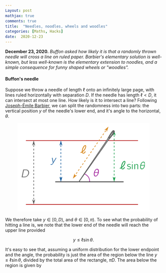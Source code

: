 ```yaml
---
Layout: post
mathjax: true
comments: true
title:  "Needles, noodles, wheels and woodles"
categories: [Maths, Hacks]
date:  2020-12-23
---
```


**December 23, 2020.** *Buffon asked how likely it is that a randomly
  thrown needle will cross a line on ruled paper. Barbier's elementary
  solution is well-known, but less well-known is the elementary
  extension to noodles, and a simple consequence for funny shaped
  wheels or "woodles".*

#### Buffon's needle

Suppose we throw a needle of length $\ell$ onto an infinitely large
page, with lines ruled horizontally with separation $D$.
If the needle has length $\ell < D$, it can intersect at most one
line.
How likely is it to intersect a line?
Following
[Joseph-Émile Barbier](https://en.wikipedia.org/wiki/Joseph-%C3%89mile_Barbier),
we can split the randomness into two parts: the vertical position $y$ of the
needle's lower end, and it's angle to the horizontal, $\theta$.

<figure>
    <div style="text-align:center"><img src
    ="/images/posts/buffon1.png"/>
	</div>
	</figure>

We therefore take $y \in [0, D)$, and $\theta \in [0, \pi)$.
To see what the probability of hitting a line is, we note that the lower end of the needle will reach the upper line provided

$$
y \leq \ell \sin \theta.
$$

It's easy to see that, assuming a uniform distribution for the lower endpoint and the angle, the probability is just the area of the region
below the line $y \leq \ell \sin \theta$, divided by the total area of the rectangle, $\pi D$.
The area below the region is given by
